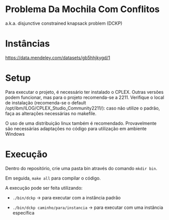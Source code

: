 # Problema Da Mochila Com Conflitos
 a.k.a. disjunctive constrained knapsack problem (DCKP)

# Instâncias
 https://data.mendeley.com/datasets/gb5hhjkygd/1

# Setup
Para executar o projeto, é necessário ter instalado o CPLEX. Outras versões podem funcionar, mas para o projeto recomenda-se a 2211. Verifique o local de instalação (recomenda-se o default /opt/ibm/ILOG/CPLEX_Studio_Community2211/): caso não utilize o padrão, faça as alterações necessárias no makefile.

O uso de uma distribuição linux também é recomendado. Provavelmente são necessárias adaptações no código para utilização em ambiente Windows

# Execução

Dentro do repositório, crie uma pasta bin através do comando `mkdir bin`.

Em seguida, `make all` para compilar o código.

A execução pode ser feita utilizando:

- `./bin/dckp` -> para executar com a instância padrão

- `./bin/dckp caminho/para/instancia` -> para executar com uma instância específica



